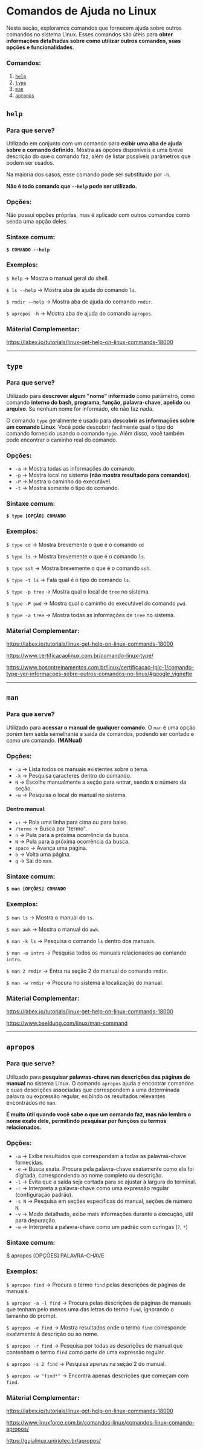 # Comandos de Ajuda no Linux
Nesta seção, exploramos comandos que fornecem ajuda sobre outros comandos no sistema Linux. Esses comandos são úteis para **obter informações detalhadas sobre como utilizar outros comandos, suas opções e funcionalidades**.

### Comandos:
1. [`help`](#help)
2. [`type`](#type)
3. [`man`](#man)
4. [`apropos`](#apropos)

## `help`

### Para que serve?
Utilizado em conjunto com um comando para **exibir uma aba de ajuda sobre o comando definido**.
Mostra as opções disponíveis e uma breve descrição do que o comando faz, além de listar possíveis parâmetros que podem ser usados.

Na maioria dos casos, esse comando pode ser substituído por `-h`.

**Não é todo comando que `--help` pode ser utilizado.**

### Opções:
Não possui opções próprias, mas é aplicado com outros comandos como sendo uma opção deles.

### Sintaxe comum:
**`$ COMANDO --help`**

 ### Exemplos:
`$ help` → Mostra o manual geral do shell.

`$ ls --help` → Mostra aba de ajuda do comando `ls`.

`$ rmdir --help` → Mostra aba de ajuda do comando `rmdir`.

`$ apropos -h` → Mostra aba de ajuda do comando `apropos`.

### Máterial Complementar:
https://labex.io/tutorials/linux-get-help-on-linux-commands-18000

---

## `type`

### Para que serve?
Utilizado para **descrever algum "nome" informado** como parâmetro, como comando **interno do bash, programa, função, palavra-chave, apelido** ou **arquivo**. Se nenhum nome for informado, ele não faz nada.

O comando `type` geralmente é usado para **descobrir as informações sobre um comando Linux**. Você pode descobrir facilmente qual o tipo do comando fornecido usando o comando `type`.
Além disso, você também pode encontrar o caminho real do comando.

### Opções:
- `-a` → Mostra todas as informações do comando.
- `-p` → Mostra local no sistema **(não mostra resultado para comandos)**.
- `-P` → Mostra o caminho do executável.
- `-t` → Mostra somente o tipo do comando.

### Sintaxe comum:
**`$ type [OPÇÃO] COMANDO`**

### Exemplos:
`$ type cd` → Mostra brevemente o que é o comando `cd`

`$ type ls` → Mostra brevemente o que é o comando `ls`.

`$ type ssh` → Mostra brevemente o que é o comando `ssh`.

`$ type -t ls` → Fala qual é o tipo do comando `ls`.

`$ type -p tree` → Mostra qual o local de `tree` no sistema.

`$ type -P pwd` → Mostra qual o caminho do executável do comando `pwd`.

`$ type -a tree` → Mostra todas as informações de `tree` no sistema.

### Máterial Complementar:
https://labex.io/tutorials/linux-get-help-on-linux-commands-18000

https://www.certificacaolinux.com.br/comando-linux-type/

https://www.bosontreinamentos.com.br/linux/certificacao-lpic-1/comando-type-ver-informacoes-sobre-outros-comandos-no-linux/#google_vignette

---
## `man`

### Para que serve?
Utilizado para **acessar o manual de qualquer comando**.
O `man` é uma opção porém tem saída semelhante a saída de comandos, podendo ser contado e como um comando.
**(MANual)**

### Opções:
- `-a` → Lista todos os manuais existentes sobre o tema.
- `-k` → Pesquisa caracteres dentro do comando.
- `N` → Escolhe manualmente a seção para entrar, sendo `N` o número da seção.
- `-w` → Pesquisa o local do manual no sistema.

#### Dentro manual:
- `↓↑` → Rola uma linha para cima ou para baixo.
- `/termo` → Busca por "termo".
- `n` → Pula para a próxima ocorrência da busca.
- `N` → Pula para a próxima ocorrência da busca.
- `space` → Avança uma página.
- `b` → Volta uma página.
- `q` → Sai do `man`.

### Sintaxe comum:
**`$ man [OPÇÕES] COMANDO`**

### Exemplos:
`$ man ls` → Mostra o manual do `ls`.

`$ man awk` → Mostra o manual do `awk`.

`$ man -k ls` → Pesquisa o comando `ls` dentro dos manuais.

`$ man -a intro` → Pesquisa todos os manuais relacionados ao comando `intro`.

`$ man 2 rmdir` → Entra na seção 2 do manual do comando `rmdir`.

`$ man -w rmdir` → Procura no sistema a localização do manual.

### Máterial Complementar:
https://labex.io/tutorials/linux-get-help-on-linux-commands-18000

https://www.baeldung.com/linux/man-command

---

## `apropos`

### Para que serve?
Utilizado para **pesquisar palavras-chave nas descrições das páginas de manual** no sistema Linux.
O comando `apropos` ajuda a encontrar comandos e suas descrições associadas que correspondem a uma determinada palavra ou expressão regular, exibindo os resultados relevantes encontrados no `man`.

**É muito útil quando você sabe o que um comando faz, mas não lembra o nome exato dele, permitindo pesquisar por funções ou termos relacionados.**

### Opções:
- `-a` → Exibe resultados que correspondam a todas as palavras-chave fornecidas.
- `-e` → Busca exata. Procura pela palavra-chave exatamente como ela foi digitada, correspondendo ao nome completo ou descrição.
- `-l` → Evita que a saída seja cortada para se ajustar à largura do terminal.
- `-r` → Interpreta a palavra-chave como uma expressão regular (configuração padrão).
- `-s N` → Pesquisa em seções específicas do manual, seções de número `N`.
- `-v` → Modo detalhado, exibe mais informações durante a execução, útil para depuração.
- `-w` → Interpreta a palavra-chave como um padrão com curingas (`?`, `*`)

### Sintaxe comum:
$ apropos [OPÇÕES] PALAVRA-CHAVE

### Exemplos:
`$ apropos find` → Procura o termo `find` pelas descrições de páginas de manuais.

`$ apropos -a -l find` → Procura pelas descrições de páginas de manuais que tenham pelo menos uma das letras do termo `find`, ignorando o tamanho do prompt.

`$ apropos -e find` → Mostra resultados onde o termo `find` corresponde exatamente à descrição ou ao nome.

`$ apropos -r find` → Pesquisa por todas as descrições de manual que contenham o termo `find` como parte de uma expressão regular.

`$ apropos -s 2 find` → Pesquisa apenas na seção 2 do manual.

`$ apropos -w "find*"` → Encontra apenas descrições que começam com `find`.

### Máterial Complementar:

https://labex.io/tutorials/linux-get-help-on-linux-commands-18000

https://www.linuxforce.com.br/comandos-linux/comandos-linux-comando-apropos/

https://guialinux.uniriotec.br/apropos/
